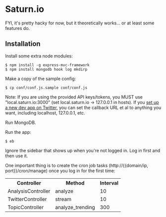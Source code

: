 Saturn.io
=========

FYI, it's pretty hacky for now, but it theoretically works... or at least some features do.

Installation
------------

Install some extra node modules:

    $ npm install -g express-mvc-framework
    $ npm install mongodb hook log mkdirp

Make a copy of the sample config:

    $ cp conf/conf.js.sample conf/conf.js

Note: If you are using the provided API keys/tokens, you MUST use "local.saturn.io:3000" (set local.saturn.io -> 127.0.0.1 in hosts). If you [set up a new dev app on Twitter](https://dev.twitter.com/apps/), you can set the callback URL et al to anything you want, including localhost, 127.0.0.1, etc.

Run MongoDB.

Run the app:

    $ eb

Ignore the sidebar that shows up when you're not logged in. Log in first and then use it.

One important thing is to create the cron job tasks (http://{{domain/ip, port}}/cron/manage) once you log in for the first time:

<table>
  <tr>
    <th>Controller</th><th>Method</th><th>Interval</th>
  </tr>
  <tr>
    <td>AnalysisController</td><td>analyze</td><td>10</td>
  </tr>
  <tr>
    <td>TwitterController</td><td>stream</td><td>10</td>
  </tr>
  <tr>
    <td>TopicController</td><td>analyze_trending</td><td>300</td>
  </tr>
</table>
